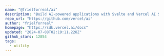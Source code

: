 ```yaml
---
name: "@frielforreal/ai"
description: "Build AI-powered applications with Svelte and Vercel AI SDK."
repo_url: "https://github.com/vercel/ai"
author: "frielforreal"
homepage: "https://sdk.vercel.ai/docs"
updated: "2024-07-08T02:19:11.228Z"
github_stars: 12854
tags: 
  - utility
---
```


